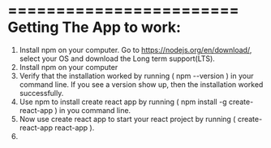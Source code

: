 ========================
Getting The App to work:
========================
1) Install npm on your computer. Go to https://nodejs.org/en/download/, select your OS and download the Long term support(LTS).
2) Install npm on your computer
3) Verify that the installation worked by running ( npm --version ) in your command line.
    If you see a version show up, then the installation worked successfully.
4) Use npm to install create react app by running ( npm install -g create-react-app ) in you command line.
5) Now use create react app to start your react project by running ( create-react-app react-app ).
6) 
